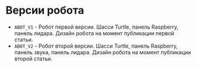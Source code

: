 # Версии робота

- `ABOT_V1` - Робот первой версии. Шасси Turtle, панель Raspberry, панель лидара. Дизайн робота на момент публикации первой статьи.
- `ABOT_V2` - Робот второй версии. Шасси Turtle, панель Raspberry, панель звука, панель лидара. Дизайн робота на момент публикации второй статьи.
